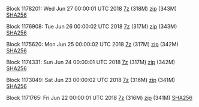 Block 1178201: Wed Jun 27 00:00:01 UTC 2018 [7z](https://transfer.sh/16chug/bootstrap.dat.20180627.7z) (318M) [zip](https://transfer.sh/r6ojG/bootstrap.dat.20180627.zip) (343M) [SHA256](https://transfer.sh/Bi7pE/sha256.txt)

Block 1176908: Tue Jun 26 00:00:02 UTC 2018 [7z](https://transfer.sh/pZtb5/bootstrap.dat.20180626.7z) (317M) [zip](https://transfer.sh/PSQe4/bootstrap.dat.20180626.zip) (343M) [SHA256](https://transfer.sh/3yGFZ/sha256.txt)

Block 1175620: Mon Jun 25 00:00:02 UTC 2018 [7z](https://transfer.sh/kvY2K/bootstrap.dat.20180625.7z) (317M) [zip](https://transfer.sh/11yHCa/bootstrap.dat.20180625.zip) (342M) [SHA256](https://transfer.sh/4IMhY/sha256.txt)

Block 1174331: Sun Jun 24 00:00:01 UTC 2018 [7z](https://transfer.sh/13tb1m/bootstrap.dat.20180624.7z) (317M) [zip](https://transfer.sh/guQqi/bootstrap.dat.20180624.zip) (342M) [SHA256](https://transfer.sh/NNeBE/sha256.txt)

Block 1173049: Sat Jun 23 00:00:02 UTC 2018 [7z](https://transfer.sh/WoASF/bootstrap.dat.20180623.7z) (316M) [zip](https://transfer.sh/Dza16/bootstrap.dat.20180623.zip) (341M) [SHA256](https://transfer.sh/jCgMj/sha256.txt)

Block 1171765: Fri Jun 22 00:00:01 UTC 2018 [7z](https://transfer.sh/2r1Gx/bootstrap.dat.20180622.7z) (316M) [zip](https://transfer.sh/SPJh0/bootstrap.dat.20180622.zip) (341M) [SHA256](https://transfer.sh/nGjTX/sha256.txt)

